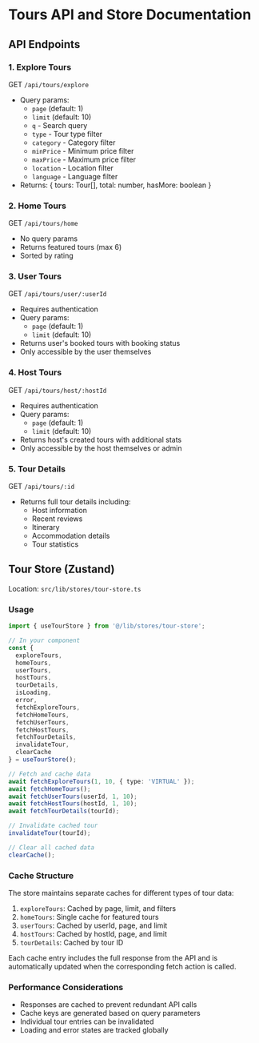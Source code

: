 # Tours API and Store Documentation

## API Endpoints

### 1. Explore Tours
GET `/api/tours/explore`
- Query params:
  - `page` (default: 1)
  - `limit` (default: 10)
  - `q` - Search query
  - `type` - Tour type filter
  - `category` - Category filter
  - `minPrice` - Minimum price filter
  - `maxPrice` - Maximum price filter
  - `location` - Location filter
  - `language` - Language filter
- Returns: { tours: Tour[], total: number, hasMore: boolean }

### 2. Home Tours
GET `/api/tours/home`
- No query params
- Returns featured tours (max 6)
- Sorted by rating

### 3. User Tours
GET `/api/tours/user/:userId`
- Requires authentication
- Query params:
  - `page` (default: 1)
  - `limit` (default: 10)
- Returns user's booked tours with booking status
- Only accessible by the user themselves

### 4. Host Tours
GET `/api/tours/host/:hostId`
- Requires authentication
- Query params:
  - `page` (default: 1)
  - `limit` (default: 10)
- Returns host's created tours with additional stats
- Only accessible by the host themselves or admin

### 5. Tour Details
GET `/api/tours/:id`
- Returns full tour details including:
  - Host information
  - Recent reviews
  - Itinerary
  - Accommodation details
  - Tour statistics

## Tour Store (Zustand)

Location: `src/lib/stores/tour-store.ts`

### Usage

```typescript
import { useTourStore } from '@/lib/stores/tour-store';

// In your component
const {
  exploreTours,
  homeTours,
  userTours,
  hostTours,
  tourDetails,
  isLoading,
  error,
  fetchExploreTours,
  fetchHomeTours,
  fetchUserTours,
  fetchHostTours,
  fetchTourDetails,
  invalidateTour,
  clearCache
} = useTourStore();

// Fetch and cache data
await fetchExploreTours(1, 10, { type: 'VIRTUAL' });
await fetchHomeTours();
await fetchUserTours(userId, 1, 10);
await fetchHostTours(hostId, 1, 10);
await fetchTourDetails(tourId);

// Invalidate cached tour
invalidateTour(tourId);

// Clear all cached data
clearCache();
```

### Cache Structure

The store maintains separate caches for different types of tour data:

1. `exploreTours`: Cached by page, limit, and filters
2. `homeTours`: Single cache for featured tours
3. `userTours`: Cached by userId, page, and limit
4. `hostTours`: Cached by hostId, page, and limit
5. `tourDetails`: Cached by tour ID

Each cache entry includes the full response from the API and is automatically updated when the corresponding fetch action is called.

### Performance Considerations

- Responses are cached to prevent redundant API calls
- Cache keys are generated based on query parameters
- Individual tour entries can be invalidated
- Loading and error states are tracked globally